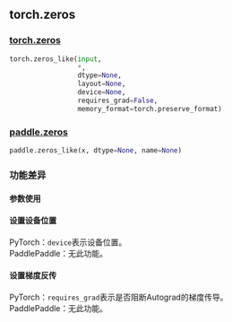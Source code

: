 ## torch.zeros
### [torch.zeros](https://pytorch.org/docs/stable/generated/torch.zeros_like.html?highlight=zeros_like#torch.zeros_like)

```python
torch.zeros_like(input, 
                 *, 
                 dtype=None, 
                 layout=None, 
                 device=None, 
                 requires_grad=False, 
                 memory_format=torch.preserve_format)
```

### [paddle.zeros](https://www.paddlepaddle.org.cn/documentation/docs/zh/api/paddle/tensor/creation/zeros_like_cn.html#zeros-like)

```python
paddle.zeros_like(x, dtype=None, name=None)
```

### 功能差异
#### 参数使用
#### 设置设备位置
PyTorch：`device`表示设备位置。  
PaddlePaddle：无此功能。  
#### 设置梯度反传
PyTorch：`requires_grad`表示是否阻断Autograd的梯度传导。  
PaddlePaddle：无此功能。  

